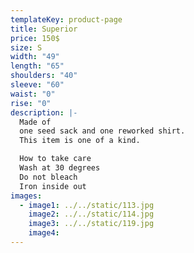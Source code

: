 ```yaml
---
templateKey: product-page
title: Superior
price: 150$
size: S
width: "49"
length: "65"
shoulders: "40"
sleeve: "60"
waist: "0"
rise: "0"
description: |-
  Made of
  one seed sack and one reworked shirt.
  This item is one of a kind.

  How to take care
  Wash at 30 degrees
  Do not bleach
  Iron inside out
images:
  - image1: ../../static/113.jpg
    image2: ../../static/114.jpg
    image3: ../../static/119.jpg
    image4:
---
```

